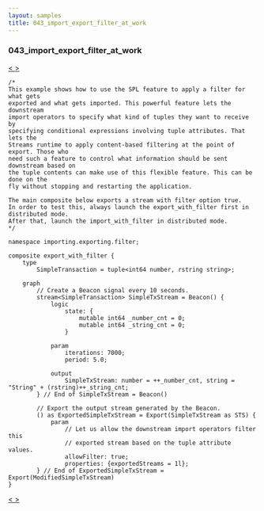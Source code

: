 ```yaml
---
layout: samples
title: 043_import_export_filter_at_work
---
```


### 043_import_export_filter_at_work

<div class="sampleNav"><a class="button" href="../042_dynamic_import_export_api_at_work_dynamic_import.spl/"> < </a><a class="button" href="../043_import_export_filter_at_work_import_with_filter.spl/"> > </a>
</div>

~~~~~~
/*
This example shows how to use the SPL feature to apply a filter for what gets
exported and what gets imported. This powerful feature lets the downstream
import operators to specify what kind of tuples they want to receive by
specifying conditional expressions involving tuple attributes. That lets the
Streams runtime to apply content-based filtering at the point of export. Those who
need such a feature to control what information should be sent downstream based on
the tuple contents can make use of this flexible feature. This can be done on the
fly without stopping and restarting the application.

The main composite below exports a stream with filter option true.
In order to test this, always launch the export_with_filter first in distributed mode.
After that, launch the import_with_filter in distributed mode.
*/

namespace importing.exporting.filter;

composite export_with_filter {
	type
		SimpleTransaction = tuple<int64 number, rstring string>;
	
	graph
		// Create a Beacon signal every 10 seconds.
		stream<SimpleTransaction> SimpleTxStream = Beacon() {
			logic
				state: {
					mutable int64 _number_cnt = 0;
					mutable int64 _string_cnt = 0;
				}
				
			param
				iterations: 7000;
				period: 5.0;
				
			output
				SimpleTxStream: number = ++_number_cnt, string = "String" + (rstring)++_string_cnt;
		} // End of SimpleTxStream = Beacon()
		
		// Export the output stream generated by the Beacon.
		() as ExportedSimpleTxStream = Export(SimpleTxStream as STS) {
			param
				// Let us allow the downstream import operators filter this 
				// exported stream based on the tuple attribute values.
				allowFilter: true;
				properties: {exportedStreams = 1l};
		} // End of ExportedSimpleTxStream = Export(ModifiedSimpleTxStream)	
}

~~~~~~

<div class="sampleNav"><a class="button" href="../042_dynamic_import_export_api_at_work_dynamic_import.spl/"> < </a><a class="button" href="../043_import_export_filter_at_work_import_with_filter.spl/"> > </a>
</div>

